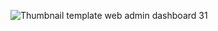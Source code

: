 ![Thumbnail template web admin dashboard 31](https://github.com/user-attachments/assets/b1b13e89-2100-45c4-b3ff-fea142de8dbf)
